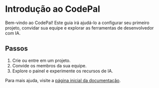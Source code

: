 # Introdução ao CodePal

Bem-vindo ao CodePal! Este guia irá ajudá-lo a configurar seu primeiro projeto, convidar sua equipe e explorar as ferramentas de desenvolvedor com IA.

## Passos
1. Crie ou entre em um projeto.
2. Convide os membros da sua equipe.
3. Explore o painel e experimente os recursos de IA.

Para mais ajuda, visite a [página inicial da documentação](../README.md). 